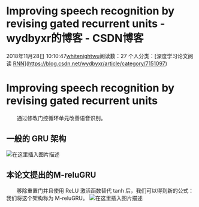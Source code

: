 # Improving speech recognition by revising gated recurrent units - wydbyxr的博客 - CSDN博客
2018年11月28日 10:10:47[whitenightwu](https://me.csdn.net/wydbyxr)阅读数：27
个人分类：[深度学习论文阅读																[RNN](https://blog.csdn.net/wydbyxr/article/category/8286658)](https://blog.csdn.net/wydbyxr/article/category/7151097)
# Improving speech recognition by revising gated recurrent units
  通过修改门控循环单元改善语音识别。
## 一般的 GRU 架构
![在这里插入图片描述](https://img-blog.csdnimg.cn/20181128100945959.png)
## 本论文提出的M-reluGRU
  移除重置门并且使用 ReLU 激活函数替代 tanh 后，我们可以得到新的公式：我们将这个架构称为 M-reluGRU。
![在这里插入图片描述](https://img-blog.csdnimg.cn/20181128101030450.png)
